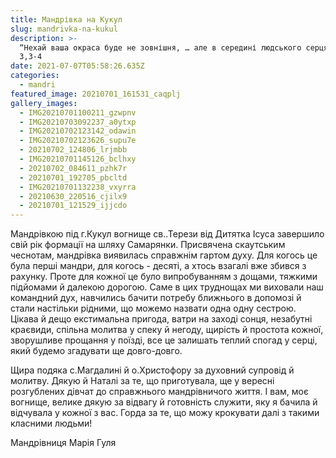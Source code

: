 ```yaml
---
title: Мандрівка на Кукул
slug: mandrivka-na-kukul
description: >-
  “Нехай ваша окраса буде не зовнішня, … але в середині людського серця” 1Пт
  3,3-4
date: 2021-07-07T05:58:26.635Z
categories:
  - mandri
featured_image: 20210701_161531_caqplj
gallery_images:
  - IMG20210701100211_gzwpnv
  - IMG20210703092237_a0ytxp
  - IMG20210702123142_odawin
  - IMG20210702123626_supu7e
  - 20210702_124806_lrjmbb
  - IMG20210701145126_bclhxy
  - 20210702_084611_pzhk7r
  - 20210701_192705_pbcltd
  - IMG20210701132238_vxyrra
  - 20210630_220516_cjilx9
  - 20210701_121529_ijjcdo
---
```

Мандрівкою під г.Кукул вогнище св..Терези від Дитятка Ісуса завершило свій рік формації на шляху Самарянки. Присвячена скаутським чеснотам, мандрівка виявилась справжнім гартом духу. Для когось це була перші мандри, для когось -  десяті, а хтось взагалі вже збився з рахунку. Проте для кожної це було випробуванням з дощами, тяжкими підйомами й далекою дорогою. Саме в цих труднощах ми виховали наш командний дух, навчились бачити потребу ближнього в допомозі й стали настільки рідними, що можемо назвати одна одну сестрою. Цікава й дещо екстимальна пригода, ватри на заході сонця, незабутні краєвиди, спільна молитва у спеку й негоду, щирість й простота кожної, зворушливе прощання у поїзді, все це залишать теплий спогад у серці, який будемо згадувати ще довго-довго.

Щира подяка с.Магдалині й о.Христофору за духовний супровід й молитву. Дякую й Наталі за те, що приготувала, ще у вересні розгублених дівчат до справжнього мандрівничого життя. І вам, моє вогнище, велике дякую за відвагу й готовність служити, яку я бачила й відчувала у кожної з вас. Горда за те, що можу крокувати далі з такими класними людьми!

Мандрівниця Марія Гуля
